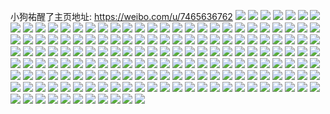 小狗祐醒了主页地址: https://weibo.com/u/7465636762 
![](https://wx4.sinaimg.cn/mw2000/0089f3aaly1h9jiq65ic3j30v91hyk2o.jpg) 
![](https://wx4.sinaimg.cn/mw2000/0089f3aaly1h9jgtodgy2j30go0tmdjc.jpg) 
![](https://wx4.sinaimg.cn/mw2000/0089f3aaly1h9jgtpgyzmj30v91euakl.jpg) 
![](https://wx4.sinaimg.cn/mw2000/0089f3aaly1h9jgtnxukej316o1kwnba.jpg) 
![](https://wx4.sinaimg.cn/mw2000/0089f3aaly1h9jgtptihnj30u011e77o.jpg) 
![](https://wx4.sinaimg.cn/mw2000/0089f3aaly1h9fp7gdvclj30n00o9dnu.jpg) 
![](https://wx4.sinaimg.cn/mw2000/0089f3aaly1h9f7rb7vc9j311w1kw47o.jpg) 
![](https://wx4.sinaimg.cn/mw2000/0089f3aaly1h9f7p3wev2j30iy0sg41o.jpg) 
![](https://wx4.sinaimg.cn/mw2000/0089f3aaly1h9f3rk1yuzj312w1i3109.jpg) 
![](https://wx4.sinaimg.cn/mw2000/0089f3aaly1h9f1vd1364j31vo0v9kgw.jpg) 
![](https://wx4.sinaimg.cn/mw2000/0089f3aaly1h9f1v3oqlgj31vo0v9txz.jpg) 
![](https://wx4.sinaimg.cn/mw2000/0089f3aaly1h9eu3zb8exj30u011hwm7.jpg) 
![](https://wx4.sinaimg.cn/mw2000/0089f3aaly1h9e6r5x6upj30k00jgq4d.jpg) 
![](https://wx4.sinaimg.cn/mw2000/0089f3aaly1h9e6oojysqj30v918agtx.jpg) 
![](https://wx4.sinaimg.cn/mw2000/0089f3aaly1h9e5yfo456j30qo1be1a8.jpg) 
![](https://wx4.sinaimg.cn/mw2000/0089f3aaly1h9e5ratkmqj30ee0jkwi1.jpg) 
![](https://wx4.sinaimg.cn/mw2000/0089f3aaly1h9e53sdfibj30xc07daaq.jpg) 
![](https://wx4.sinaimg.cn/mw2000/0089f3aaly1h9e4kz80jnj30xc07daaq.jpg) 
![](https://wx4.sinaimg.cn/mw2000/0089f3aaly1h9e3o4f6gaj30v914j7dr.jpg) 
![](https://wx4.sinaimg.cn/mw2000/0089f3aaly1h9e3h5hp96j30v91nmnd7.jpg) 
![](https://wx4.sinaimg.cn/mw2000/0089f3aaly1h9e3h3wpwoj30fq0potbi.jpg) 
![](https://wx4.sinaimg.cn/mw2000/0089f3aaly1h9e2rx8mdyj30v90umjvd.jpg) 
![](https://wx4.sinaimg.cn/mw2000/0089f3aaly1h9dwzw58bxj30v9122dqe.jpg) 
![](https://wx4.sinaimg.cn/mw2000/0089f3aaly1h9dvzhj709j308a068aaa.jpg) 
![](https://wx4.sinaimg.cn/mw2000/0089f3aaly1h9dvvgygkjj30df0dfweo.jpg) 
![](https://wx4.sinaimg.cn/mw2000/0089f3aaly1h9dvvhao3hj30k00qotau.jpg) 
![](https://wx4.sinaimg.cn/mw2000/0089f3aaly1h9dvw72wq2j30nx0rsk0f.jpg) 
![](https://wx4.sinaimg.cn/mw2000/0089f3aaly1h9dvop9o6rj30u10u0mza.jpg) 
![](https://wx4.sinaimg.cn/mw2000/0089f3aaly1h9dvoozn6yj309i0740sv.jpg) 
![](https://wx4.sinaimg.cn/mw2000/0089f3aaly1h9dq454gzij316o1kwnba.jpg) 
![](https://wx4.sinaimg.cn/mw2000/0089f3aaly1h9dlvmqsmpj30s50s5787.jpg) 
![](https://wx4.sinaimg.cn/mw2000/0089f3aaly1h9dkzlnr5rj30w01kw7ct.jpg) 
![](https://wx4.sinaimg.cn/mw2000/0089f3aaly1h9djh618b6j30k00p0n0b.jpg) 
![](https://wx4.sinaimg.cn/mw2000/0089f3aaly1h9dhmudj6uj30v91fbn96.jpg) 
![](https://wx4.sinaimg.cn/mw2000/0089f3aaly1h9dgd7nmrvj30ge0gejsv.jpg) 
![](https://wx4.sinaimg.cn/mw2000/0089f3aaly1h9dgd7vv4ij30k00p0n0b.jpg) 
![](https://wx4.sinaimg.cn/mw2000/0089f3aaly1h9dgd7c8m1j30lj0lj77y.jpg) 
![](https://wx4.sinaimg.cn/mw2000/0089f3aaly1h9dgd83uapj30gw0gwwfa.jpg) 
![](https://wx4.sinaimg.cn/mw2000/0089f3aaly1h9d15a1xsuj30n00sq44y.jpg) 
![](https://wx4.sinaimg.cn/mw2000/0089f3aaly1h9d159o26sj30n00spgtt.jpg) 
![](https://wx4.sinaimg.cn/mw2000/0089f3aaly1h9ctz6qlnsj30fq0potbi.jpg) 
![](https://wx4.sinaimg.cn/mw2000/0089f3aaly1h9ctz6hrjgj31jk112n3u.jpg) 
![](https://wx4.sinaimg.cn/mw2000/0089f3aaly1h9ct1hj244j30v916wq9q.jpg) 
![](https://wx4.sinaimg.cn/mw2000/0089f3aaly1h9cojn0e6dj30n014wgr6.jpg) 
![](https://wx4.sinaimg.cn/mw2000/0089f3aaly1h9cojnntzbj30zk1hdk0q.jpg) 
![](https://wx4.sinaimg.cn/mw2000/0089f3aaly1h9cojmog6zj30rs162jzj.jpg) 
![](https://wx4.sinaimg.cn/mw2000/0089f3aaly1h9bki5oqccj30de0dedh3.jpg) 
![](https://wx4.sinaimg.cn/mw2000/0089f3aaly1h9al85eb6mj30v90o2415.jpg) 
![](https://wx4.sinaimg.cn/mw2000/0089f3aaly1h9akp7or9tj30gh0lz7c6.jpg) 
![](https://wx4.sinaimg.cn/mw2000/0089f3aaly1h9akp78g9sj30h20mrn5x.jpg) 
![](https://wx4.sinaimg.cn/mw2000/0089f3aaly1h9ahh2oautj30k00993zf.jpg) 
![](https://wx4.sinaimg.cn/mw2000/0089f3aaly1h9a2d05o4zj30pr1ed77y.jpg) 
![](https://wx4.sinaimg.cn/mw2000/0089f3aaly1h9a2czqqbwj30wm17inbe.jpg) 
![](https://wx4.sinaimg.cn/mw2000/0089f3aaly1h99zn5ydotj30u011ijxc.jpg) 
![](https://wx4.sinaimg.cn/mw2000/0089f3aaly1h99zn5lwqgj30u011hgu7.jpg) 
![](https://wx4.sinaimg.cn/mw2000/0089f3aaly1h99zn6ef7nj30u011in5k.jpg) 
![](https://wx4.sinaimg.cn/mw2000/0089f3aaly1h99zn6on77j30pr1ed77y.jpg) 
![](https://wx4.sinaimg.cn/mw2000/0089f3aaly1h99bhr4nobj30u011e77o.jpg) 
![](https://wx4.sinaimg.cn/mw2000/0089f3aaly1h99bhrgt6wj30u011in1x.jpg) 
![](https://wx4.sinaimg.cn/mw2000/0089f3aaly1h991xvqaz0j30k10zkn1w.jpg) 
![](https://wx4.sinaimg.cn/mw2000/0089f3aaly1h98zenvn8hj314m1kwnd9.jpg) 
![](https://wx4.sinaimg.cn/mw2000/0089f3aaly1h98wof7r45j30k00r6dgp.jpg) 
![](https://wx4.sinaimg.cn/mw2000/0089f3aaly1h97sxosuwrj30v916mnc1.jpg) 
![](https://wx4.sinaimg.cn/mw2000/0089f3aaly1h96gesqzxnj30zo1hxh5q.jpg) 
![](https://wx4.sinaimg.cn/mw2000/0089f3aaly1h96get5w6uj30zk1hbk7g.jpg) 
![](https://wx4.sinaimg.cn/mw2000/0089f3aaly1h96fu2t01mj30u00wpthb.jpg) 
![](https://wx4.sinaimg.cn/mw2000/0089f3aaly1h96fu37g9pj30u00wpwng.jpg) 
![](https://wx4.sinaimg.cn/mw2000/0089f3aaly1h96fu3kgu3j30u00wptic.jpg) 
![](https://wx4.sinaimg.cn/mw2000/0089f3aaly1h96fu2fd97j30u00wp44m.jpg) 
![](https://wx4.sinaimg.cn/mw2000/0089f3aaly1h962kxcq1ij30s0180tju.jpg) 
![](https://wx4.sinaimg.cn/mw2000/0089f3aaly1h962bvf8ksj309q0dd0u8.jpg) 
![](https://wx4.sinaimg.cn/mw2000/0089f3aaly1h95uah6mzlj30hh0todjh.jpg) 
![](https://wx4.sinaimg.cn/mw2000/0089f3aaly1h95u5sk6haj30wa0v9n28.jpg) 
![](https://wx4.sinaimg.cn/mw2000/0089f3aaly1h95u5suo7nj30py0q3jus.jpg) 
![](https://wx4.sinaimg.cn/mw2000/0089f3aaly1h95skc8u0vj30kg0r8dkv.jpg) 
![](https://wx4.sinaimg.cn/mw2000/0089f3aaly1h95skcl4zcj315o1jidtz.jpg) 
![](https://wx4.sinaimg.cn/mw2000/0089f3aaly1h95jnsuudvj311w1kw47f.jpg) 
![](https://wx4.sinaimg.cn/mw2000/0089f3aaly1h95jnsd1rtj30u00th7a4.jpg) 
![](https://wx4.sinaimg.cn/mw2000/0089f3aaly1h94ujh2jehj30n00sqwkk.jpg) 
![](https://wx4.sinaimg.cn/mw2000/0089f3aaly1h94ujhi7uuj30n00sraei.jpg) 
![](https://wx4.sinaimg.cn/mw2000/0089f3aaly1h94ujk878rj30n00srtdt.jpg) 
![](https://wx4.sinaimg.cn/mw2000/0089f3aaly1h93oqhwgqlj30v91d0gvk.jpg) 
![](https://wx4.sinaimg.cn/mw2000/0089f3aaly1h9dl7rhotij30sg0sg4m2.jpg) 
![](https://wx4.sinaimg.cn/mw2000/0089f3aaly1h92zinrj8kj30u011e79i.jpg) 
![](https://wx4.sinaimg.cn/mw2000/0089f3aaly1h92zio4nxsj30u011iwky.jpg) 
![](https://wx4.sinaimg.cn/mw2000/0089f3aaly1h909uoyrfaj30v90i8gpg.jpg) 
![](https://wx4.sinaimg.cn/mw2000/0089f3aaly1h8z2a0lnxpj30hz0vydjr.jpg) 
![](https://wx4.sinaimg.cn/mw2000/0089f3aaly1h8z2134i50j30ty1h8nau.jpg) 
![](https://wx4.sinaimg.cn/mw2000/0089f3aaly1h8z1wblq0qj30qo1be7lt.jpg) 
![](https://wx4.sinaimg.cn/mw2000/0089f3aaly1h8z1rpwx4ej30qo140q88.jpg) 
![](https://wx4.sinaimg.cn/mw2000/0089f3aaly1h8s0clvfmrj30k00svgo1.jpg) 
![](https://wx4.sinaimg.cn/mw2000/0089f3aaly1h8s0clgf8kj30hy0je0u8.jpg) 
![](https://wx4.sinaimg.cn/mw2000/0089f3aaly1h8r0kcdyb3j30u011i45d.jpg) 
![](https://wx4.sinaimg.cn/mw2000/0089f3aaly1h8r0kc1oroj30u011i79j.jpg) 
![](https://wx4.sinaimg.cn/mw2000/0089f3aaly1h8r0dao5z8j30v91vo7kj.jpg) 
![](https://wx4.sinaimg.cn/mw2000/0089f3aaly1h7v6r12xoij30n00gowhe.jpg) 
![](https://wx4.sinaimg.cn/mw2000/0089f3aaly1h7qp5jwal0j30tz0zswpl.jpg) 
![](https://wx4.sinaimg.cn/mw2000/0089f3aaly1h7qp5k9cuxj30kw0l20va.jpg) 
![](https://wx4.sinaimg.cn/mw2000/0089f3aaly1h7qp5kn1ywj31jk0yu11k.jpg) 
![](https://wx4.sinaimg.cn/mw2000/0089f3aaly1h7qp5l37e2j30pq0pqjvw.jpg) 
![](https://wx4.sinaimg.cn/mw2000/0089f3aaly1h7qp5jgrl1j30mi0mi75x.jpg) 
![](https://wx4.sinaimg.cn/mw2000/0089f3aaly1h7qp5ld9tej30q30q40w2.jpg) 
![](https://wx4.sinaimg.cn/mw2000/0089f3aaly1h6azh2xy1bj30v90tajvw.jpg) 
![](https://wx4.sinaimg.cn/mw2000/0089f3aaly1h62ukkxdgoj30u01uoq87.jpg) 
![](https://wx4.sinaimg.cn/mw2000/0089f3aaly1h62tfbwxvlj30ft0a00u7.jpg) 
![](https://wx4.sinaimg.cn/mw2000/0089f3aaly1h5ploapfojj30mz0n0wjt.jpg) 
![](https://wx4.sinaimg.cn/mw2000/0089f3aaly1h5nrb23p9vj30w91e01j3.jpg) 
![](https://wx4.sinaimg.cn/mw2000/0089f3aaly1h5ni0qwak5j30u011i7af.jpg) 
![](https://wx4.sinaimg.cn/mw2000/0089f3aaly1h5mjqizud6j311y0lcteg.jpg) 
![](https://wx4.sinaimg.cn/mw2000/0089f3aaly1h5l87al99yj30v91vo4lv.jpg) 
![](https://wx4.sinaimg.cn/mw2000/0089f3aaly1h5jc7sevyxj30kw0l20va.jpg) 
![](https://wx4.sinaimg.cn/mw2000/0089f3aaly1h5j6yypkr6j30m80v4n3h.jpg) 
![](https://wx4.sinaimg.cn/mw2000/0089f3aaly1h5irml70zmj30e80r53zy.jpg) 
![](https://wx4.sinaimg.cn/mw2000/0089f3aaly1h5f99pj2xvj30jz0n8ju9.jpg) 
![](https://wx4.sinaimg.cn/mw2000/0089f3aaly1h5eqsbzoo3j30jz0n8ju9.jpg) 
![](https://wx4.sinaimg.cn/mw2000/0089f3aaly1h5e4rjpjt2j30sb0g0dio.jpg) 
![](https://wx4.sinaimg.cn/mw2000/0089f3aaly1h5dnj4je7zj30ff0q7tbr.jpg) 
![](https://wx4.sinaimg.cn/mw2000/0089f3aaly1h5dnj4v0h9j30hs0if41s.jpg) 
![](https://wx4.sinaimg.cn/mw2000/0089f3aaly1h5c4598cx1j30go0lp421.jpg) 
![](https://wx4.sinaimg.cn/mw2000/0089f3aaly1h5c3nzh6y5j30v90l1q74.jpg) 
![](https://wx4.sinaimg.cn/mw2000/0089f3aaly1h5bzdz39jsj30u01907e6.jpg) 
![](https://wx4.sinaimg.cn/mw2000/0089f3aaly1h5aq9f6j1oj30k00srq54.jpg) 
![](https://wx4.sinaimg.cn/mw2000/0089f3aaly1h57jnexbz9j30qm0zh7ik.jpg) 
![](https://wx4.sinaimg.cn/mw2000/0089f3aaly1h54vh8x9ezj30qh1ju4ie.jpg) 
![](https://wx4.sinaimg.cn/mw2000/0089f3aaly1h52388pgpvj305h09q74h.jpg) 
![](https://wx4.sinaimg.cn/mw2000/0089f3aaly1h4zmcw57h3j30ku0r8424.jpg) 
![](https://wx4.sinaimg.cn/mw2000/0089f3aaly1h4ym9q8g5nj31jk223qqk.jpg) 
![](https://wx4.sinaimg.cn/mw2000/0089f3aaly1gvwfa27w26j30yi1ds105.jpg) 
![](https://wx4.sinaimg.cn/mw2000/0089f3aaly1gvq5mvovazj60k00t543902.jpg) 
![](https://wx4.sinaimg.cn/mw2000/0089f3aaly1gu0pv09m3xj30u011i11i.jpg) 
![](https://wx4.sinaimg.cn/mw2000/0089f3aaly1gtznwlv09lj30u011in5g.jpg) 
![](https://wx4.sinaimg.cn/mw2000/0089f3aaly1gty330vkl2j30kc0mgtbb.jpg) 
![](https://wx4.sinaimg.cn/mw2000/0089f3aaly1gtxn4dvy0oj30yi15g17f.jpg) 
![](https://wx4.sinaimg.cn/mw2000/0089f3aaly1gtxkq08189j30vy0vyn4v.jpg) 
![](https://wx4.sinaimg.cn/mw2000/0089f3aaly1gtxkpy72xpj30rs0rs78k.jpg) 
![](https://wx4.sinaimg.cn/mw2000/0089f3aaly1gtxkq0w172j30yi0yitbw.jpg) 
![](https://wx4.sinaimg.cn/mw2000/0089f3aaly1gtxkq1sfqcj30u00u012c.jpg) 
![](https://wx4.sinaimg.cn/mw2000/0089f3aaly1gtxkqtug0xj30yi0wmgwy.jpg) 
![](https://wx4.sinaimg.cn/mw2000/0089f3aaly1gtxkquq2nkj30yi0x0n6v.jpg) 
![](https://wx4.sinaimg.cn/mw2000/0089f3aaly1gtxkqv5gcxj30k00jzwik.jpg) 
![](https://wx4.sinaimg.cn/mw2000/0089f3aaly1gtub7uddtbj30l70zp0uz.jpg) 
![](https://wx4.sinaimg.cn/mw2000/0089f3aaly1gtu9l3s9c3j30gu0ju3zv.jpg) 
![](https://wx4.sinaimg.cn/mw2000/0089f3aaly1gtth8fp246j30kc0mgtbb.jpg) 
![](https://wx4.sinaimg.cn/mw2000/0089f3aaly1gtth8fyslkj30kt0oxjso.jpg) 
![](https://wx4.sinaimg.cn/mw2000/0089f3aaly1gtth8g9eeij30ku112jug.jpg) 
![](https://wx4.sinaimg.cn/mw2000/0089f3aagy1gtt6tr9fepj30yi1n2ap5.jpg) 
![](https://wx4.sinaimg.cn/mw2000/0089f3aaly1gtt3pl2v3ij30u0140n5f.jpg) 
![](https://wx4.sinaimg.cn/mw2000/0089f3aaly1gtt3fl4li4j30u0140q95.jpg) 
![](https://wx4.sinaimg.cn/mw2000/0089f3aaly1gtpmyc92mnj30k00fvdgw.jpg) 
![](https://wx4.sinaimg.cn/mw2000/0089f3aaly1gtkpr7uz9pj30jg0jg3zv.jpg) 
![](https://wx4.sinaimg.cn/mw2000/0089f3aaly1gtkpr88xetj30jg0jgq4l.jpg) 
![](https://wx4.sinaimg.cn/mw2000/0089f3aaly1gtkpr8ip0gj30jg0jgtah.jpg) 
![](https://wx4.sinaimg.cn/mw2000/0089f3aaly1gtkpr8wshbj30jg0jg408.jpg) 
![](https://wx4.sinaimg.cn/mw2000/0089f3aaly1gtkpr96p7rj30jg0jg40b.jpg) 
![](https://wx4.sinaimg.cn/mw2000/0089f3aaly1gtkpr9iolaj30jg0jgmyz.jpg) 
![](https://wx4.sinaimg.cn/mw2000/0089f3aaly1gtkpr9sbxzj30jg0jgjsu.jpg) 
![](https://wx4.sinaimg.cn/mw2000/0089f3aaly1gtkkmdz6z3j30u10u0qa4.jpg) 
![](https://wx4.sinaimg.cn/mw2000/0089f3aaly1gtkkmdjetzj30u10u0wl3.jpg) 
![](https://wx4.sinaimg.cn/mw2000/0089f3aaly1gtkkmef4bbj30u10u0n31.jpg) 
![](https://wx4.sinaimg.cn/mw2000/0089f3aaly1gtkkmez6ywj30u10u0q9o.jpg) 
![](https://wx4.sinaimg.cn/mw2000/0089f3aaly1gtk3qop4gzj30k00ckwf4.jpg) 
![](https://wx4.sinaimg.cn/mw2000/0089f3aaly1gtk3qoyo85j30k00t73za.jpg) 
![](https://wx4.sinaimg.cn/mw2000/0089f3aaly1gtk3qp7613j30k00qomyd.jpg) 
![](https://wx4.sinaimg.cn/mw2000/0089f3aaly1gtk3qpku9zj30kl0oygt3.jpg) 
![](https://wx4.sinaimg.cn/mw2000/0089f3aaly1gtk3qq0brij30k016e769.jpg) 
![](https://wx4.sinaimg.cn/mw2000/0089f3aaly1gtid5per9hj30u00tz0yj.jpg) 
![](https://wx4.sinaimg.cn/mw2000/0089f3aaly1gtid5owsmyj30n016gtcp.jpg) 
![](https://wx4.sinaimg.cn/mw2000/0089f3aaly1gthw87r95gj30xu0xutfb.jpg) 
